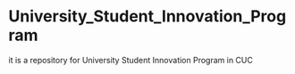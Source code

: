 # University_Student_Innovation_Program
it is a repository for University Student Innovation Program in CUC
